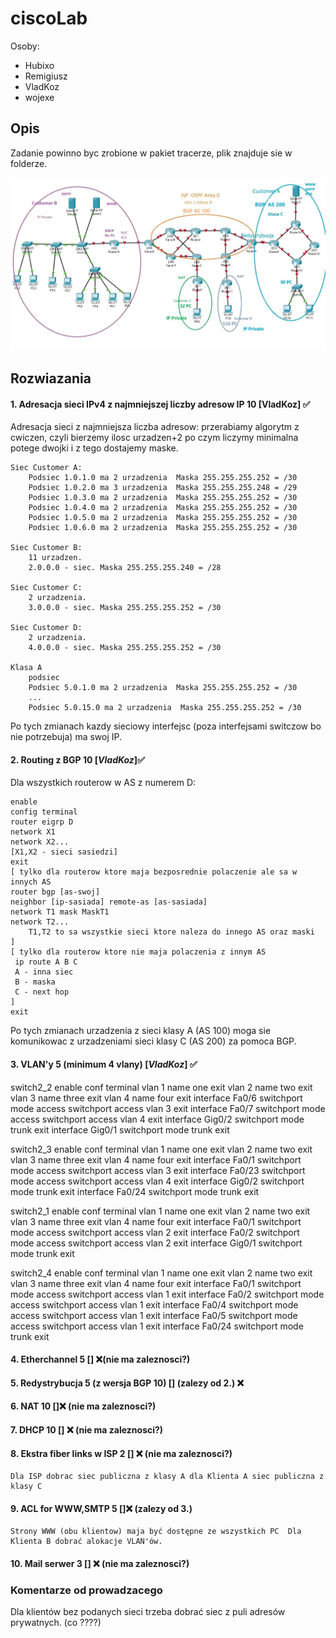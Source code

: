 # ciscoLab
Osoby:
* Hubixo
* Remigiusz
* VladKoz
* wojexe

## Opis
Zadanie powinno byc zrobione w pakiet tracerze, plik znajduje sie w folderze.

![img.png](img.png)
 
 
## Rozwiazania
 #### 1. Adresacja sieci IPv4 z najmniejszej liczby adresow IP 10 [VladKoz] ✅
Adresacja sieci z najmniejsza liczba adresow:
przerabiamy algorytm z cwiczen, czyli bierzemy ilosc urzadzen+2 po czym liczymy minimalna potege dwojki i z tego dostajemy maske.
```
Siec Customer A:
    Podsiec 1.0.1.0 ma 2 urzadzenia  Maska 255.255.255.252 = /30
    Podsiec 1.0.2.0 ma 3 urzadzenia  Maska 255.255.255.248 = /29
    Podsiec 1.0.3.0 ma 2 urzadzenia  Maska 255.255.255.252 = /30
    Podsiec 1.0.4.0 ma 2 urzadzenia  Maska 255.255.255.252 = /30
    Podsiec 1.0.5.0 ma 2 urzadzenia  Maska 255.255.255.252 = /30
    Podsiec 1.0.6.0 ma 2 urzadzenia  Maska 255.255.255.252 = /30

Siec Customer B:
    11 urzadzen. 
    2.0.0.0 - siec. Maska 255.255.255.240 = /28

Siec Customer C:
    2 urzadzenia. 
    3.0.0.0 - siec. Maska 255.255.255.252 = /30

Siec Customer D:
    2 urzadzenia. 
    4.0.0.0 - siec. Maska 255.255.255.252 = /30
    
Klasa A
    podsiec 
    Podsiec 5.0.1.0 ma 2 urzadzenia  Maska 255.255.255.252 = /30
    ...
    Podsiec 5.0.15.0 ma 2 urzadzenia  Maska 255.255.255.252 = /30

```
Po tych zmianach kazdy sieciowy interfejsc (poza interfejsami switczow bo nie potrzebuja) ma swoj IP. 
#### 2. Routing z BGP 10  [_VladKoz_]✅


Dla wszystkich routerow w AS z numerem D:
```
enable
config terminal
router eigrp D
network X1
network X2...
[X1,X2 - sieci sasiedzi]
exit
[ tylko dla routerow ktore maja bezposrednie polaczenie ale sa w innych AS
router bgp [as-swoj]
neighbor [ip-sasiada] remote-as [as-sasiada]
network T1 mask MaskT1
network T2...
    T1,T2 to sa wszystkie sieci ktore naleza do innego AS oraz maski
]
[ tylko dla routerow ktore nie maja polaczenia z innym AS
 ip route A B C
 A - inna siec
 B - maska 
 C - next hop
]
exit
```
Po tych zmianach urzadzenia z sieci klasy A (AS 100) moga sie komunikowac z urzadzeniami sieci klasy C (AS 200) za pomoca BGP.



#### 3. VLAN'y 5 (minimum 4 vlany) [_VladKoz_] ✅
switch2_2
enable 
conf terminal
vlan 1
name one
exit
vlan 2
name two
exit
vlan 3
name three
exit
vlan 4
name four
exit
interface Fa0/6 
switchport mode access
switchport access vlan 3
exit
interface Fa0/7
switchport mode access
switchport access vlan 4
exit
interface Gig0/2
switchport mode trunk
exit
interface Gig0/1
switchport mode trunk
exit

switch2_3
enable
conf terminal
vlan 1
name one
exit
vlan 2
name two
exit
vlan 3
name three
exit
vlan 4
name four
exit
interface Fa0/1 
switchport mode access
switchport access vlan 3
exit
interface Fa0/23
switchport mode access
switchport access vlan 4
exit
interface Gig0/2
switchport mode trunk
exit
interface Fa0/24
switchport mode trunk
exit

switch2_1
enable
conf terminal
vlan 1
name one
exit
vlan 2
name two
exit
vlan 3
name three
exit
vlan 4
name four
exit
interface Fa0/1
switchport mode access
switchport access vlan 2
exit
interface Fa0/2
switchport mode access
switchport access vlan 2
exit
interface Gig0/1
switchport mode trunk
exit


switch2_4
enable
conf terminal
vlan 1
name one
exit
vlan 2
name two
exit
vlan 3
name three
exit
vlan 4
name four
exit
interface Fa0/1 
switchport mode access
switchport access vlan 1
exit
interface Fa0/2
switchport mode access
switchport access vlan 1
exit
interface Fa0/4
switchport mode access
switchport access vlan 1
exit
interface Fa0/5
switchport mode access
switchport access vlan 1
exit
interface Fa0/24
switchport mode trunk
exit

#### 4. Etherchannel 5 [] ❌(nie ma zaleznosci?) 

#### 5. Redystrybucja 5 (z wersja BGP 10) [] (zalezy od 2.) ❌

#### 6. NAT 10 []❌ (nie ma zaleznosci?)

#### 7. DHCP 10 [] ❌ (nie ma zaleznosci?)

#### 8. Ekstra fiber links w ISP 2 [] ❌ (nie ma zaleznosci?)
    Dla ISP dobrac siec publiczna z klasy A dla Klienta A siec publiczna z  klasy C


#### 9. ACL for WWW,SMTP 5 []❌ (zalezy od 3.)
    Strony WWW (obu klientow) maja być dostępne ze wszystkich PC  Dla Klienta B dobrać alokacje VLAN'ów.

#### 10. Mail serwer 3 [] ❌ (nie ma zaleznosci?)

### Komentarze od prowadzacego
 Dla klientów bez podanych sieci trzeba dobrać siec z puli adresów prywatnych. (co ????)
